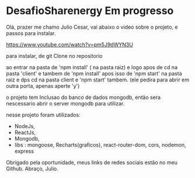 # DesafioSharenergy Em progresso

Olá, prazer me chamo Julio Cesar, vai abaixo o video sobre o projeto, e passos para instalar.

https://www.youtube.com/watch?v=pm5J9dWYN3U 

para instalar, de git Clone no repositorio

ao entrar na pasta de 'npm install' ( na pasta raiz)
e logo apos de cd na pasta 'client' e tambem de 'npm install'
apos isso de 'npm start' na pasta raiz e dps cd na pasta client e 'npm start' tambem. (ele pedira para abrir em outra porta, apenas aperte 'y')

o projeto tem Inclusao do banco de dados mongodb, então sera nescessario abrir o server mongodb para utilizar.


nesse projeto foram utilizados: 
- NodeJs,
- ReactJs,
- Mongodb,
- libs :
    mongoose, Recharts(graficos), react-router-dom, cors, nodemon, express

Obrigado pela oportunidade, meus links de redes sociais estão no meu Github.
Abraço, Julio.

